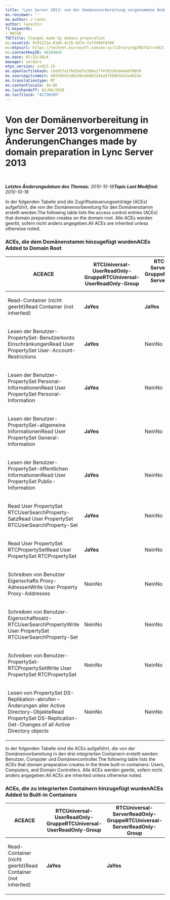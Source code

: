 ```yaml
---
title: 'Lync Server 2013: von der Domänenvorbereitung vorgenommene Änderungen'
ms.reviewer: ''
ms.author: v-lanac
author: lanachin
f1.keywords:
- NOCSH
TOCTitle: Changes made by domain preparation
ms:assetid: 9191221e-6166-4c2b-837e-fa73d90fdf80
ms:mtpsurl: https://technet.microsoft.com/en-us/library/Gg398742(v=OCS.15)
ms:contentKeyID: 48184845
ms.date: 07/23/2014
manager: serdars
mtps_version: v=OCS.15
ms.openlocfilehash: cbdd1fa1fbb5bd7a396e17f478326a9e4dd700f8
ms.sourcegitcommit: b693d5923d6240cbb865241a5750963423a4b33e
ms.translationtype: MT
ms.contentlocale: de-DE
ms.lasthandoff: 02/04/2020
ms.locfileid: "41730105"
---
```

<div data-xmlns="http://www.w3.org/1999/xhtml">

<div class="topic" data-xmlns="http://www.w3.org/1999/xhtml" data-msxsl="urn:schemas-microsoft-com:xslt" data-cs="http://msdn.microsoft.com/en-us/">

<div data-asp="http://msdn2.microsoft.com/asp">

# <a name="changes-made-by-domain-preparation-in-lync-server-2013"></a><span data-ttu-id="bd224-102">Von der Domänenvorbereitung in lync Server 2013 vorgenommene Änderungen</span><span class="sxs-lookup"><span data-stu-id="bd224-102">Changes made by domain preparation in Lync Server 2013</span></span>

</div>

<div id="mainSection">

<div id="mainBody">

<span> </span>

<span data-ttu-id="bd224-103">_**Letztes Änderungsdatum des Themas:** 2010-10-18_</span><span class="sxs-lookup"><span data-stu-id="bd224-103">_**Topic Last Modified:** 2010-10-18_</span></span>

<span data-ttu-id="bd224-104">In der folgenden Tabelle sind die Zugriffssteuerungseinträge (ACEs) aufgeführt, die von der Domänenvorbereitung für den Domänenstamm erstellt werden.</span><span class="sxs-lookup"><span data-stu-id="bd224-104">The following table lists the access control entries (ACEs) that domain preparation creates on the domain root.</span></span> <span data-ttu-id="bd224-105">Alle ACEs werden geerbt, sofern nicht anders angegeben.</span><span class="sxs-lookup"><span data-stu-id="bd224-105">All ACEs are inherited unless otherwise noted.</span></span>

<div id="sectionSection0" class="section">

### <a name="aces-added-to-domain-root"></a><span data-ttu-id="bd224-106">ACEs, die dem Domänenstamm hinzugefügt wurden</span><span class="sxs-lookup"><span data-stu-id="bd224-106">ACEs Added to Domain Root</span></span>

<table style="width:100%;">
<colgroup>
<col style="width: 16%" />
<col style="width: 16%" />
<col style="width: 16%" />
<col style="width: 16%" />
<col style="width: 16%" />
<col style="width: 16%" />
</colgroup>
<thead>
<tr class="header">
<th><span data-ttu-id="bd224-107">ACE</span><span class="sxs-lookup"><span data-stu-id="bd224-107">ACE</span></span></th>
<th><span data-ttu-id="bd224-108">RTCUniversal-UserReadOnly-Gruppe</span><span class="sxs-lookup"><span data-stu-id="bd224-108">RTCUniversal-UserReadOnly-Group</span></span></th>
<th><span data-ttu-id="bd224-109">RTCUniversal-ServerReadOnly-Gruppe</span><span class="sxs-lookup"><span data-stu-id="bd224-109">RTCUniversal-ServerReadOnly-Group</span></span></th>
<th><span data-ttu-id="bd224-110">RTCUniversal-UserAdmins</span><span class="sxs-lookup"><span data-stu-id="bd224-110">RTCUniversal-UserAdmins</span></span></th>
<th><span data-ttu-id="bd224-111">RTCHSUniversal-Dienste</span><span class="sxs-lookup"><span data-stu-id="bd224-111">RTCHSUniversal-Services</span></span></th>
<th><span data-ttu-id="bd224-112">Authentifizierte Benutzer</span><span class="sxs-lookup"><span data-stu-id="bd224-112">Authenticated-Users</span></span></th>
</tr>
</thead>
<tbody>
<tr class="odd">
<td><p><span data-ttu-id="bd224-113">Read-Container (nicht geerbt)</span><span class="sxs-lookup"><span data-stu-id="bd224-113">Read Container (not inherited)</span></span></p></td>
<td><p><span data-ttu-id="bd224-114"><strong>Ja</strong></span><span class="sxs-lookup"><span data-stu-id="bd224-114"><strong>Yes</strong></span></span></p></td>
<td><p><span data-ttu-id="bd224-115"><strong>Ja</strong></span><span class="sxs-lookup"><span data-stu-id="bd224-115"><strong>Yes</strong></span></span></p></td>
<td><p><span data-ttu-id="bd224-116">Nein</span><span class="sxs-lookup"><span data-stu-id="bd224-116">No</span></span></p></td>
<td><p><span data-ttu-id="bd224-117">Nein</span><span class="sxs-lookup"><span data-stu-id="bd224-117">No</span></span></p></td>
<td><p><span data-ttu-id="bd224-118">Nein</span><span class="sxs-lookup"><span data-stu-id="bd224-118">No</span></span></p></td>
</tr>
<tr class="even">
<td><p><span data-ttu-id="bd224-119">Lesen der Benutzer-PropertySet-Benutzerkonto Einschränkungen</span><span class="sxs-lookup"><span data-stu-id="bd224-119">Read User PropertySet User-Account-Restrictions</span></span></p></td>
<td><p><span data-ttu-id="bd224-120"><strong>Ja</strong></span><span class="sxs-lookup"><span data-stu-id="bd224-120"><strong>Yes</strong></span></span></p></td>
<td><p><span data-ttu-id="bd224-121">Nein</span><span class="sxs-lookup"><span data-stu-id="bd224-121">No</span></span></p></td>
<td><p><span data-ttu-id="bd224-122">Nein</span><span class="sxs-lookup"><span data-stu-id="bd224-122">No</span></span></p></td>
<td><p><span data-ttu-id="bd224-123">Nein</span><span class="sxs-lookup"><span data-stu-id="bd224-123">No</span></span></p></td>
<td><p><span data-ttu-id="bd224-124">Nein</span><span class="sxs-lookup"><span data-stu-id="bd224-124">No</span></span></p></td>
</tr>
<tr class="odd">
<td><p><span data-ttu-id="bd224-125">Lesen der Benutzer-PropertySet Personal-Informationen</span><span class="sxs-lookup"><span data-stu-id="bd224-125">Read User PropertySet Personal-Information</span></span></p></td>
<td><p><span data-ttu-id="bd224-126"><strong>Ja</strong></span><span class="sxs-lookup"><span data-stu-id="bd224-126"><strong>Yes</strong></span></span></p></td>
<td><p><span data-ttu-id="bd224-127">Nein</span><span class="sxs-lookup"><span data-stu-id="bd224-127">No</span></span></p></td>
<td><p><span data-ttu-id="bd224-128">Nein</span><span class="sxs-lookup"><span data-stu-id="bd224-128">No</span></span></p></td>
<td><p><span data-ttu-id="bd224-129">Nein</span><span class="sxs-lookup"><span data-stu-id="bd224-129">No</span></span></p></td>
<td><p><span data-ttu-id="bd224-130">Nein</span><span class="sxs-lookup"><span data-stu-id="bd224-130">No</span></span></p></td>
</tr>
<tr class="even">
<td><p><span data-ttu-id="bd224-131">Lesen der Benutzer-PropertySet-allgemeine Informationen</span><span class="sxs-lookup"><span data-stu-id="bd224-131">Read User PropertySet General-Information</span></span></p></td>
<td><p><span data-ttu-id="bd224-132"><strong>Ja</strong></span><span class="sxs-lookup"><span data-stu-id="bd224-132"><strong>Yes</strong></span></span></p></td>
<td><p><span data-ttu-id="bd224-133">Nein</span><span class="sxs-lookup"><span data-stu-id="bd224-133">No</span></span></p></td>
<td><p><span data-ttu-id="bd224-134">Nein</span><span class="sxs-lookup"><span data-stu-id="bd224-134">No</span></span></p></td>
<td><p><span data-ttu-id="bd224-135">Nein</span><span class="sxs-lookup"><span data-stu-id="bd224-135">No</span></span></p></td>
<td><p><span data-ttu-id="bd224-136">Nein</span><span class="sxs-lookup"><span data-stu-id="bd224-136">No</span></span></p></td>
</tr>
<tr class="odd">
<td><p><span data-ttu-id="bd224-137">Lesen der Benutzer-PropertySet-öffentlichen Informationen</span><span class="sxs-lookup"><span data-stu-id="bd224-137">Read User PropertySet Public-Information</span></span></p></td>
<td><p><span data-ttu-id="bd224-138"><strong>Ja</strong></span><span class="sxs-lookup"><span data-stu-id="bd224-138"><strong>Yes</strong></span></span></p></td>
<td><p><span data-ttu-id="bd224-139">Nein</span><span class="sxs-lookup"><span data-stu-id="bd224-139">No</span></span></p></td>
<td><p><span data-ttu-id="bd224-140">Nein</span><span class="sxs-lookup"><span data-stu-id="bd224-140">No</span></span></p></td>
<td><p><span data-ttu-id="bd224-141">Nein</span><span class="sxs-lookup"><span data-stu-id="bd224-141">No</span></span></p></td>
<td><p><span data-ttu-id="bd224-142">Nein</span><span class="sxs-lookup"><span data-stu-id="bd224-142">No</span></span></p></td>
</tr>
<tr class="even">
<td><p><span data-ttu-id="bd224-143">Read User PropertySet RTCUserSearchProperty-Satz</span><span class="sxs-lookup"><span data-stu-id="bd224-143">Read User PropertySet RTCUserSearchProperty-Set</span></span></p></td>
<td><p><span data-ttu-id="bd224-144"><strong>Ja</strong></span><span class="sxs-lookup"><span data-stu-id="bd224-144"><strong>Yes</strong></span></span></p></td>
<td><p><span data-ttu-id="bd224-145">Nein</span><span class="sxs-lookup"><span data-stu-id="bd224-145">No</span></span></p></td>
<td><p><span data-ttu-id="bd224-146">Nein</span><span class="sxs-lookup"><span data-stu-id="bd224-146">No</span></span></p></td>
<td><p><span data-ttu-id="bd224-147">Nein</span><span class="sxs-lookup"><span data-stu-id="bd224-147">No</span></span></p></td>
<td><p><span data-ttu-id="bd224-148"><strong>Ja</strong></span><span class="sxs-lookup"><span data-stu-id="bd224-148"><strong>Yes</strong></span></span></p></td>
</tr>
<tr class="odd">
<td><p><span data-ttu-id="bd224-149">Read User PropertySet RTCPropertySet</span><span class="sxs-lookup"><span data-stu-id="bd224-149">Read User PropertySet RTCPropertySet</span></span></p></td>
<td><p><span data-ttu-id="bd224-150"><strong>Ja</strong></span><span class="sxs-lookup"><span data-stu-id="bd224-150"><strong>Yes</strong></span></span></p></td>
<td><p><span data-ttu-id="bd224-151">Nein</span><span class="sxs-lookup"><span data-stu-id="bd224-151">No</span></span></p></td>
<td><p><span data-ttu-id="bd224-152">Nein</span><span class="sxs-lookup"><span data-stu-id="bd224-152">No</span></span></p></td>
<td><p><span data-ttu-id="bd224-153">Nein</span><span class="sxs-lookup"><span data-stu-id="bd224-153">No</span></span></p></td>
<td><p><span data-ttu-id="bd224-154">Nein</span><span class="sxs-lookup"><span data-stu-id="bd224-154">No</span></span></p></td>
</tr>
<tr class="even">
<td><p><span data-ttu-id="bd224-155">Schreiben von Benutzer Eigenschafts Proxy-Adressen</span><span class="sxs-lookup"><span data-stu-id="bd224-155">Write User Property Proxy-Addresses</span></span></p></td>
<td><p><span data-ttu-id="bd224-156">Nein</span><span class="sxs-lookup"><span data-stu-id="bd224-156">No</span></span></p></td>
<td><p><span data-ttu-id="bd224-157">Nein</span><span class="sxs-lookup"><span data-stu-id="bd224-157">No</span></span></p></td>
<td><p><span data-ttu-id="bd224-158"><strong>Ja</strong></span><span class="sxs-lookup"><span data-stu-id="bd224-158"><strong>Yes</strong></span></span></p></td>
<td><p><span data-ttu-id="bd224-159">Nein</span><span class="sxs-lookup"><span data-stu-id="bd224-159">No</span></span></p></td>
<td><p><span data-ttu-id="bd224-160">Nein</span><span class="sxs-lookup"><span data-stu-id="bd224-160">No</span></span></p></td>
</tr>
<tr class="odd">
<td><p><span data-ttu-id="bd224-161">Schreiben von Benutzer-Eigenschaftssatz-RTCUserSearchProperty</span><span class="sxs-lookup"><span data-stu-id="bd224-161">Write User PropertySet RTCUserSearchProperty-Set</span></span></p></td>
<td><p><span data-ttu-id="bd224-162">Nein</span><span class="sxs-lookup"><span data-stu-id="bd224-162">No</span></span></p></td>
<td><p><span data-ttu-id="bd224-163">Nein</span><span class="sxs-lookup"><span data-stu-id="bd224-163">No</span></span></p></td>
<td><p><span data-ttu-id="bd224-164"><strong>Ja</strong></span><span class="sxs-lookup"><span data-stu-id="bd224-164"><strong>Yes</strong></span></span></p></td>
<td><p><span data-ttu-id="bd224-165">Nein</span><span class="sxs-lookup"><span data-stu-id="bd224-165">No</span></span></p></td>
<td><p><span data-ttu-id="bd224-166">Nein</span><span class="sxs-lookup"><span data-stu-id="bd224-166">No</span></span></p></td>
</tr>
<tr class="even">
<td><p><span data-ttu-id="bd224-167">Schreiben von Benutzer-PropertySet-RTCPropertySet</span><span class="sxs-lookup"><span data-stu-id="bd224-167">Write User PropertySet RTCPropertySet</span></span></p></td>
<td><p><span data-ttu-id="bd224-168">Nein</span><span class="sxs-lookup"><span data-stu-id="bd224-168">No</span></span></p></td>
<td><p><span data-ttu-id="bd224-169">Nein</span><span class="sxs-lookup"><span data-stu-id="bd224-169">No</span></span></p></td>
<td><p><span data-ttu-id="bd224-170"><strong>Ja</strong></span><span class="sxs-lookup"><span data-stu-id="bd224-170"><strong>Yes</strong></span></span></p></td>
<td><p><span data-ttu-id="bd224-171">Nein</span><span class="sxs-lookup"><span data-stu-id="bd224-171">No</span></span></p></td>
<td><p><span data-ttu-id="bd224-172">Nein</span><span class="sxs-lookup"><span data-stu-id="bd224-172">No</span></span></p></td>
</tr>
<tr class="odd">
<td><p><span data-ttu-id="bd224-173">Lesen von PropertySet DS-Replikation-abrufen – Änderungen aller Active Directory-Objekte</span><span class="sxs-lookup"><span data-stu-id="bd224-173">Read PropertySet DS-Replication-Get-Changes of all Active Directory objects</span></span></p></td>
<td><p><span data-ttu-id="bd224-174">Nein</span><span class="sxs-lookup"><span data-stu-id="bd224-174">No</span></span></p></td>
<td><p><span data-ttu-id="bd224-175">Nein</span><span class="sxs-lookup"><span data-stu-id="bd224-175">No</span></span></p></td>
<td><p><span data-ttu-id="bd224-176">Nein</span><span class="sxs-lookup"><span data-stu-id="bd224-176">No</span></span></p></td>
<td><p><span data-ttu-id="bd224-177"><strong>Ja</strong></span><span class="sxs-lookup"><span data-stu-id="bd224-177"><strong>Yes</strong></span></span></p></td>
<td><p><span data-ttu-id="bd224-178">Nein</span><span class="sxs-lookup"><span data-stu-id="bd224-178">No</span></span></p></td>
</tr>
</tbody>
</table>


<span data-ttu-id="bd224-179">In der folgenden Tabelle sind die ACEs aufgeführt, die von der Domänenvorbereitung in den drei integrierten Containern erstellt werden: Benutzer, Computer und Domänencontroller.</span><span class="sxs-lookup"><span data-stu-id="bd224-179">The following table lists the ACEs that domain preparation creates in the three built-in containers: Users, Computers, and Domain Controllers.</span></span> <span data-ttu-id="bd224-180">Alle ACEs werden geerbt, sofern nicht anders angegeben.</span><span class="sxs-lookup"><span data-stu-id="bd224-180">All ACEs are inherited unless otherwise noted.</span></span>

### <a name="aces-added-to-built-in-containers"></a><span data-ttu-id="bd224-181">ACEs, die zu integrierten Containern hinzugefügt wurden</span><span class="sxs-lookup"><span data-stu-id="bd224-181">ACEs Added to Built-in Containers</span></span>

<table>
<colgroup>
<col style="width: 33%" />
<col style="width: 33%" />
<col style="width: 33%" />
</colgroup>
<thead>
<tr class="header">
<th><span data-ttu-id="bd224-182">ACE</span><span class="sxs-lookup"><span data-stu-id="bd224-182">ACE</span></span></th>
<th><span data-ttu-id="bd224-183">RTCUniversal-UserReadOnly-Gruppe</span><span class="sxs-lookup"><span data-stu-id="bd224-183">RTCUniversal-UserReadOnly-Group</span></span></th>
<th><span data-ttu-id="bd224-184">RTCUniversal-ServerReadOnly-Gruppe</span><span class="sxs-lookup"><span data-stu-id="bd224-184">RTCUniversal-ServerReadOnly-Group</span></span></th>
</tr>
</thead>
<tbody>
<tr class="odd">
<td><p><span data-ttu-id="bd224-185">Read-Container (nicht geerbt)</span><span class="sxs-lookup"><span data-stu-id="bd224-185">Read Container (not inherited)</span></span></p></td>
<td><p><span data-ttu-id="bd224-186"><strong>Ja</strong></span><span class="sxs-lookup"><span data-stu-id="bd224-186"><strong>Yes</strong></span></span></p></td>
<td><p><span data-ttu-id="bd224-187"><strong>Ja</strong></span><span class="sxs-lookup"><span data-stu-id="bd224-187"><strong>Yes</strong></span></span></p></td>
</tr>
</tbody>
</table>


</div>

</div>

<span> </span>

</div>

</div>

</div>

